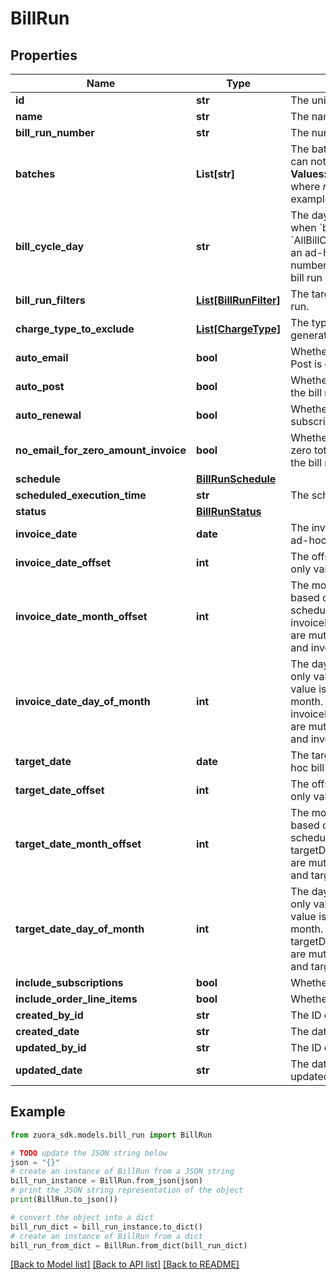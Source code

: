 # BillRun


## Properties

Name | Type | Description | Notes
------------ | ------------- | ------------- | -------------
**id** | **str** | The unique ID of the bill run.  | [optional] 
**name** | **str** | The name of the bill run.  | [optional] 
**bill_run_number** | **str** | The number of the bill run.  | [optional] 
**batches** | **List[str]** | The batch of accounts for this bill run, this field can not exist with &#x60;billRunFilters&#x60; together.   **Values:** &#x60;AllBatches&#x60; or an array of &#x60;Batch&#x60;*n* where *n* is a number between 1 and 50, for example, &#x60;Batch7&#x60;. | [optional] 
**bill_cycle_day** | **str** | The day of the bill cycle, this field is only valid when &#x60;batches&#x60; is specified.   **Values:**   - &#x60;AllBillCycleDays&#x60; or one of numbers 1 - 31 for an ad-hoc bill run  - &#x60;AllBillCycleDays&#x60;, one of numbers 1 - 31, or &#x60;AsRunDay&#x60; for a scheduled bill run | [optional] 
**bill_run_filters** | [**List[BillRunFilter]**](BillRunFilter.md) | The target account or subscriptions for this bill run.  | [optional] 
**charge_type_to_exclude** | [**List[ChargeType]**](ChargeType.md) | The types of the charges to be excluded from the generation of billing documents. | [optional] 
**auto_email** | **bool** | Whether to automatically send emails after Auto-Post is complete.  | [optional] 
**auto_post** | **bool** | Whether to automatically post the bill run after the bill run is created. | [optional] 
**auto_renewal** | **bool** | Whether to automatically renew auto-renew subscriptions that are up for renewal. | [optional] 
**no_email_for_zero_amount_invoice** | **bool** | Whether to suppress emails for invoices with zero total amount generated in this bill run after the bill run is complete. | [optional] 
**schedule** | [**BillRunSchedule**](BillRunSchedule.md) |  | [optional] 
**scheduled_execution_time** | **str** | The scheduled execution time for a bill run.  | [optional] 
**status** | [**BillRunStatus**](BillRunStatus.md) |  | [optional] 
**invoice_date** | **date** | The invoice date for this bill run, only valid for ad-hoc bill runs.  | [optional] 
**invoice_date_offset** | **int** | The offset compared to bill run execution date, only valid for scheduled bill runs. | [optional] 
**invoice_date_month_offset** | **int** | The month offset of invoice date for this bill run based on run date, only valid for monthly scheduled bill runs. invoiceDateOffset and invoiceDateMonthOffset/invoiceDateDayOfMonth are mutually exclusive. invoiceDateMonthOffset and invoiceDateDayOfMonth coexist.  | [optional] 
**invoice_date_day_of_month** | **int** | The day of month of invoice date for this bill run, only valid for monthly scheduled bill runs. The value is between 1 and 31, where 31 &#x3D; end-of-month. invoiceDateOffset and invoiceDateMonthOffset/invoiceDateDayOfMonth are mutually exclusive. invoiceDateMonthOffset and invoiceDateDayOfMonth coexist.  | [optional] 
**target_date** | **date** | The target date for this bill run, only valid for ad-hoc bill runs.  | [optional] 
**target_date_offset** | **int** | The offset compared to bill run execution date, only valid for scheduled bill runs. | [optional] 
**target_date_month_offset** | **int** | The month offset of target date for this bill run based on run date, only valid for monthly scheduled bill runs. targetDateOffset and targetDateMonthOffset/targetDateDayOfMonth are mutually exclusive. targetDateMonthOffset and targetDateDayOfMonth coexist.  | [optional] 
**target_date_day_of_month** | **int** | The day of month of target date for this bill run, only valid for monthly scheduled bill runs. The value is between 1 and 31, where 31 &#x3D; end-of-month. targetDateOffset and targetDateMonthOffset/targetDateDayOfMonth are mutually exclusive. targetDateMonthOffset and targetDateDayOfMonth coexist.  | [optional] 
**include_subscriptions** | **bool** | Whether to bill subscriptions.  | [optional] 
**include_order_line_items** | **bool** | Whether to bill order line items.  | [optional] 
**created_by_id** | **str** | The ID of the user who created the bill run.  | [optional] 
**created_date** | **str** | The date and time when the bill run was created.  | [optional] 
**updated_by_id** | **str** | The ID of the user who last updated the bill run.  | [optional] 
**updated_date** | **str** | The date and time when the bill run was last updated.  | [optional] 

## Example

```python
from zuora_sdk.models.bill_run import BillRun

# TODO update the JSON string below
json = "{}"
# create an instance of BillRun from a JSON string
bill_run_instance = BillRun.from_json(json)
# print the JSON string representation of the object
print(BillRun.to_json())

# convert the object into a dict
bill_run_dict = bill_run_instance.to_dict()
# create an instance of BillRun from a dict
bill_run_from_dict = BillRun.from_dict(bill_run_dict)
```
[[Back to Model list]](../README.md#documentation-for-models) [[Back to API list]](../README.md#documentation-for-api-endpoints) [[Back to README]](../README.md)


